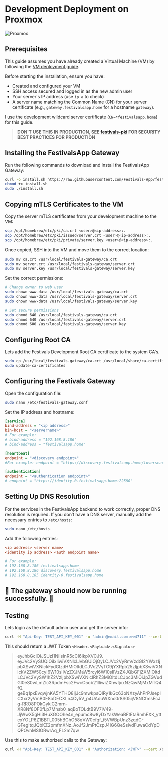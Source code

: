 # Development Deployment on Proxmox

![Proxmox](https://img.shields.io/badge/proxmox-proxmox?style=for-the-badge&logo=proxmox&logoColor=%23E57000&labelColor=%232b2a33&color=%232b2a33)

## Prerequisites

This guide assumes you have already created a Virtual Machine (VM) by following the [VM deployment guide](https://github.com/Festivals-App/festivals-documentation/tree/main/deployment/vm-deployment).

Before starting the installation, ensure you have:

- Created and configured your VM
- SSH access secured and logged in as the new admin user
- Your server's IP address (use `ip a` to check)
- A server name matching the Common Name (CN) for your server certificate (e.g., `gateway.festivalsapp.home` for a hostname `gateway`).

I use the development wildcard server certificate (`CN=*festivalsapp.home`) for this guide.

  > **DON'T USE THIS IN PRODUCTION, SEE [festivals-pki](https://github.com/Festivals-App/festivals-pki) FOR SECURITY BEST PRACTICES FOR PRODUCTION**

## Installing the FestivalsApp Gateway

Run the following commands to download and install the FestivalsApp Gateway:

```bash
curl -o install.sh https://raw.githubusercontent.com/Festivals-App/festivals-gateway/master/operation/install.sh
chmod +x install.sh
sudo ./install.sh
```

## Copying mTLS Certificates to the VM

Copy the server mTLS certificates from your development machine to the VM:

```bash
scp /opt/homebrew/etc/pki/ca.crt <user>@<ip-address>:.
scp /opt/homebrew/etc/pki/issued/server.crt <user>@<ip-address>:.
scp /opt/homebrew/etc/pki/private/server.key <user>@<ip-address>:.
```

Once copied, SSH into the VM and move them to the correct location:

```bash
sudo mv ca.crt /usr/local/festivals-gateway/ca.crt
sudo mv server.crt /usr/local/festivals-gateway/server.crt
sudo mv server.key /usr/local/festivals-gateway/server.key
```

Set the correct permissions:

```bash
# Change owner to web user
sudo chown www-data /usr/local/festivals-gateway/ca.crt
sudo chown www-data /usr/local/festivals-gateway/server.crt
sudo chown www-data /usr/local/festivals-gateway/server.key

# Set secure permissions
sudo chmod 640 /usr/local/festivals-gateway/ca.crt
sudo chmod 640 /usr/local/festivals-gateway/server.crt
sudo chmod 600 /usr/local/festivals-gateway/server.key
```

## Configuring Root CA

Lets add the Festivals Development Root CA certificate to the system CA's.

```bash
sudo cp /usr/local/festivals-gateway/ca.crt /usr/local/share/ca-certificates/festivals-dev-ca.crt
sudo update-ca-certificates
```

## Configuring the Festivals Gateway

Open the configuration file:

```bash
sudo nano /etc/festivals-gateway.conf
```

Set the IP address and hostname:

```ini
[service]
bind-address = "<ip address>"
bin-host = "<servername>"
# For example: 
# bind-address = "192.168.8.186"
# bind-address = "festivalsapp.home"

[heartbeat]
endpoint = "<discovery endpoint>"
#For example: endpoint = "https://discovery.festivalsapp.home/loversear"

[authentication]
endpoint = "<authentication endpoint>"
# endpoint = "https://identity-0.festivalsapp.home:22580"
```

## Setting Up DNS Resolution

For the services in the FestivalsApp backend to work correctly, proper DNS resolution is required. If you don’t have a DNS server, manually add the necessary entries to `/etc/hosts`:

```bash
sudo nano /etc/hosts
```

Add the following entries:

```ini
<ip address> <server name>
<identity ip address> <auth endpoint name>

# For example: 
# 192.168.8.186 festivalsapp.home
# 192.168.8.186 discovery.festivalsapp.home
# 192.168.8.185 identity-0.festivalsapp.home
```

## **🚀 The gateway should now be running successfully. 🚀**

## Testing

Lets login as the default admin user and get the server info:

```bash
curl -H "Api-Key: TEST_API_KEY_001" -u "admin@email.com:we4711" --cert /opt/homebrew/etc/pki/issued/api-client.crt --key /opt/homebrew/etc/pki/private/api-client.key --cacert /opt/homebrew/etc/pki/ca.crt https://identity-0.festivalsapp.home:22580/users/login
```

This should return a JWT Token `<Header.<Payload>.<Signatur>`

  > eyJhbGciOiJSUzI1NiIsInR5cCI6IkpXVCJ9.
  > eyJVc2VySUQiOiIxIiwiVXNlclJvbGUiOjQyLCJVc2VyRmVzdGl2YWxzIjpbXSwiVXNlckFydGlzdHMiOltdLCJVc2VyTG9jYXRpb25zIjpbXSwiVXNlckV2ZW50cyI6W10sIlVzZXJMaW5rcyI6W10sIlVzZXJQbGFjZXMiOltdLCJVc2VySW1hZ2VzIjpbXSwiVXNlclRhZ3MiOltdLCJpc3MiOiJpZGVudGl0eS0wLmZlc3RpdmFsc2FwcC5ob21lIiwiZXhwIjoxNzQwMjMxMTQ4fQ.
  > geBq1pxEvqwjnKA5YTHQ8IjJc9mwkpsQIRy1kGc63oNXzyAhPrPJsepICXxr2yVmB0E8oDECXLn4Cy5V_p4UAduWXnc0r8S05ijV8NCfmsEcJg-RRO8POkGykiC2mrn-XR8Nf8OF0fLp7Mhsb0_aqBoTOLdtB9V7IV49-JjWwX5gHl3HuXGOOhe4n_epumc8w8yDxYakWeaBFtEtaRmhFXK_yttexYOLP6Z1BBTL005hBGhO58qVW0cfgf_t5VWBpUnz3zqdC-GFegItqJQbKZ2pmfmXNz_AoJf2JmPtCzpJ4lG6QeSslvdFuwaCdYpDQPOvnMSIORwrAq_FL2m7qw

Use this to make authorized calls to the Gateway:

```bash
curl -H "Api-Key: TEST_API_KEY_001" -H "Authorization: <JWT>" --cert /opt/homebrew/etc/pki/issued/api-client.crt --key /opt/homebrew/etc/pki/private/api-client.key --cacert /opt/homebrew/etc/pki/ca.crt https://gateway.festivalsapp.home/info
```
